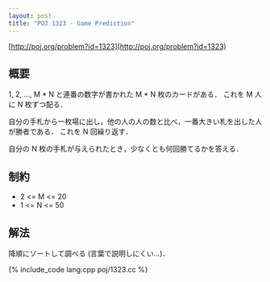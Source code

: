 ```yaml
---
layout: post
title: "POJ 1323 - Game Prediction"
---
```

[http://poj.org/problem?id=1323](http://poj.org/problem?id=1323)

## 概要
1, 2, ..., M \* N と連番の数字が書かれた M \* N 枚のカードがある．
これを M 人に N 枚ずつ配る．

自分の手札から一枚場に出し，他の人の人の数と比べ，一番大きい札を出した人が勝者である．
これを N 回繰り返す．

自分の N 枚の手札が与えられたとき，少なくとも何回勝てるかを答える．

## 制約
- 2 <= M <= 20
- 1 <= N <= 50

## 解法
降順にソートして調べる (言葉で説明しにくい…)．

{% include_code lang:cpp poj/1323.cc %}
